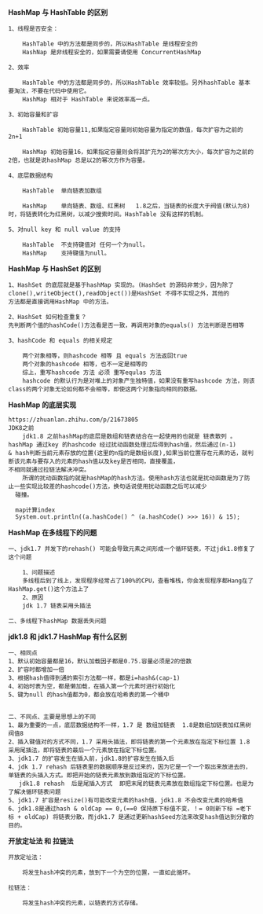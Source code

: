 **HashMap 与 HashTable 的区别**

    1、线程是否安全：
     
        HashTable 中的方法都是同步的，所以HashTable 是线程安全的
        HashNap 是非线程安全的，如果需要请使用 ConcurrentHashMap
     
    2、效率
    
        HashTable 中的方法都是同步的，所以HashTable 效率较低。另外hashTable 基本要淘汰，不要在代码中使用它。
        HashMap 相对于 HashTable 来说效率高一点。
    
    3、初始容量和扩容
    
        HashTable 初始容量11,如果指定容量则初始容量为指定的数值，每次扩容为之前的2n+1
        
        HashMap 初始容量16，如果指定容量则会将其扩充为2的幂次方大小，每次扩容为之前的2倍，也就是说hashMap 总是以2的幂次方作为容量。
    
    4、底层数据结构
    
        HashTable  单向链表加数组
        
        HashMap    单向链表、数组、红黑树   1.8之后，当链表的长度大于阀值(默认为8)时，将链表转化为红黑树，以减少搜索时间。HashTable 没有这样的机制。
        
    5、对null key 和 null value 的支持
        
        HashTable  不支持键值对 任何一个为null。
        HashMap    支持键值为null。

**HashMap 与 HashSet 的区别**

    1、HashSet 的底层就是基于hashMap 实现的。(HashSet 的源码非常少，因为除了clone(),writeObject(),readObject())是HashSet 不得不实现之外，其他的
    方法都是直接调用HashMap 中的方法。
    
    2、HashSet 如何检查重复？
    先判断两个值的hashCode()方法看是否一致，再调用对象的equals() 方法判断是否相等
    
    3、hashCode 和 equals 的相关规定
    
        两个对象相等，则hashcode 相等 且 equals 方法返回true
        两个对象的hashcode 相等，也不一定是相等的
        综上，重写hashcode 方法 必须 重写equlas 方法
        hashcode 的默认行为是对堆上的对象产生独特值，如果没有重写hashcode 方法，则该class的两个对象无论如何都不会相等，即使这两个对象指向相同的数据。
        
**HashMap 的底层实现**

    https://zhuanlan.zhihu.com/p/21673805
    JDK8之前
        jdk1.8 之前hashMap的底层是数组和链表结合在一起使用的也就是 链表散列 。hashMap 通过key 的hashcode 经过扰动函数处理过后得到hash值，然后通过(n-1)
    & hash判断当前元素存放的位置(这里的n指的是数组长度),如果当前位置存在元素的话，就判断该元素与要存入的元素的hash值以及key是否相同，直接覆盖，
    不相同就通过拉链法解决冲突。
        所谓的扰动函数指的就是hashMap的hash方法。使用hash方法也就是扰动函数是为了防止一些实现比较差的hashcode()方法，换句话说使用扰动函数之后可以减少
      碰撞。
      
      map计算index
      System.out.println((a.hashCode() ^ (a.hashCode() >>> 16)) & 15);
      
      
      
**HashMap 在多线程下的问题**

    一、jdk1.7 并发下的rehash() 可能会导致元素之间形成一个循环链表，不过jdk1.8修复了这个问题
    
        1、问题描述
        多线程后到了线上，发现程序经常占了100%的CPU，查看堆栈，你会发现程序都Hang在了HashMap.get()这个方法上了
        2、原因
        jdk 1.7 链表采用头插法
    
    二、多线程下hashMap 数据丢失问题
    
**jdk1.8 和 jdk1.7 HashMap 有什么区别**

    一、相同点
    1、默认初始容量都是16，默认加载因子都是0.75.容量必须是2的倍数
    2、扩容时都增加一倍
    3、根据hash值得到通的索引方法都一样，都是i=hash&(cap-1)
    4、初始时表为空，都是懒加载，在插入第一个元素时进行初始化
    5、键为null 的hash值都为0，都会放在哈希表的第一个桶中
    
    
    二、不同点、主要是思想上的不同
    1、最为重要的一点，底层数据结构不一样，1.7 是 数组加链表  1.8是数组加链表加红黑树 阀值8
    2、插入键值对的方式不同，1.7 采用头插法，即将链表的第一个元素放在指定下标位置 1.8 采用尾插法，即将链表的最后一个元素放在指定下标位置。
    3、jdk1.7 的扩容发生在插入前，jdk1.8的扩容发生在插入后 
    4、jdk 1.7 rehash 后链表里的数据顺序是反过来的，因为它是一个一个取出来放进去的，单链表的头插入方式。即把开始的链表元素放到数组指定的下标位置。
       jdk1.8 rehash  后是尾插入方式  即把末尾的链表元素放在数组指定下标位置。也是为了解决循环链表问题
    5、jdk1.7 扩容是resize()有可能改变元素的hash值，jdk1.8 不会改变元素的哈希值
    6、jdk1.8是通过hash & oldCap == 0,(==0 保持原下标值不变，！= 0则新下标 =老下标 + oldCap) 将链表分散，而jdk1.7 是通过更新hashSeed方法来改变hash值达到分散的目的。
    
**开放定址法 和 拉链法**

    开放定址法：
    
        将发生hash冲突的元素，放到下一个为空的位置，一直如此循环。
    
    拉链法：
        
        将发生hash冲突的元素，以链表的方式存储。